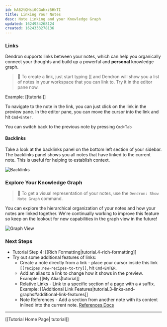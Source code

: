 ```yaml
---
id: hAB2tQHsi0CGuhxz5HkTI
title: Linking Your Notes
desc: Note Linking and your Knowledge Graph
updated: 1624934268124
created: 1624333278136
---
```


### Links

Dendron supports links between your notes, which can help you organically connect your thoughts and build up a powerful and **personal** knowledge graph.

> 🌱 To create a link, just start typing [[ and Dendron will show you a list of notes in your workspace that you can link to. Try it in the editor pane now.

Example: [[tutorial]]

To navigate to the note in the link, you can just click on the link in the preview pane. In the editor pane, you can move the cursor into the link and hit `Cmd+Enter`.

You can switch back to the previous note by pressing `Cmd+Tab`

#### Backlinks

Take a look at the backlinks panel on the bottom left section of your sidebar. The backlinks panel shows you all notes that have linked to the current note. This is useful for helping to establish context.

![Backlinks](https://org-dendron-public-assets.s3.amazonaws.com/images/tutorial-backlinks.png)

### Explore Your Knowledge Graph

> 🌱 To get a visual representation of your notes, use the `Dendron: Show Note Graph` command.

You can explore the hierarchical organization of your notes and how your notes are linked together. We're continually working to improve this feature so keep on the lookout for new capabilities in the graph view in the future!

![Graph View](https://org-dendron-public-assets.s3.amazonaws.com/images/tutorial-graph-view.png)

### Next Steps

- Tutorial Step 4: [[Rich Formatting|tutorial.4-rich-formatting]]
- Try out some additional features of links:
  - Create a note directly from a link - place your cursor inside this link `[[recipes.new-recipes-to-try]]`, hit `Cmd+ENTER`.
  - Add an alias to a link to change how it shows in the preview. Example: [[My Alias|tutorial]]
  - Relative Links - Link to a specific section of a page with a `#` suffix. Example: [[Additional Link Features|tutorial.3-links-and-graphs#additional-link-features]]
  - Note References - Add a section from another note with its content inlined into the current note. [References Docs](https://wiki.dendron.so/notes/f1af56bb-db27-47ae-8406-61a98de6c78c.html#note-reference)

---
[[Tutorial Home Page| tutorial]]
